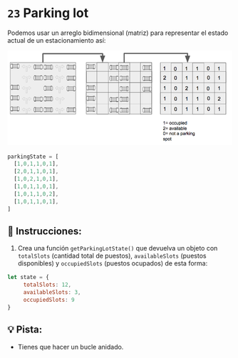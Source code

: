 # `23` Parking lot

Podemos usar un arreglo bidimensional (matriz) para representar el estado actual de un estacionamiento así:

![Parking Lot BreatheCode](../../.learn/assets/23.png)

```js
parkingState = [
  [1,0,1,1,0,1],
  [2,0,1,1,0,1],
  [1,0,2,1,0,1],
  [1,0,1,1,0,1],
  [1,0,1,1,0,2],
  [1,0,1,1,0,1],
]
```

## 📝 Instrucciones:

1. Crea una función `getParkingLotState()` que devuelva un objeto con `totalSlots` (cantidad total de puestos), `availableSlots` (puestos disponibles) y `occupiedSlots` (puestos ocupados) de esta forma:

```js
let state = {
     totalSlots: 12,
     availableSlots: 3,
     occupiedSlots: 9
}
```

## 💡 Pista:

+ Tienes que hacer un bucle anidado.
